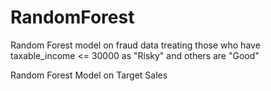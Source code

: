 # RandomForest

Random Forest model on fraud data treating those who have taxable_income <= 30000 as "Risky" and others are "Good"

Random Forest Model on Target Sales
